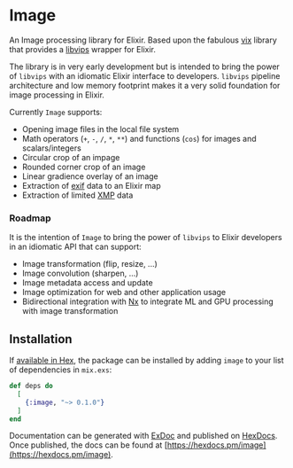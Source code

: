 # Image

An Image processing library for Elixir. Based upon the fabulous [vix](https://hex.pm/packages/vix) library that provides a [libvips](https://www.libvips.org) wrapper for Elixir.

The library is in very early development but is intended to bring the power of `libvips` with an idiomatic Elixir interface to developers. `libvips` pipeline architecture and low memory footprint makes it a very solid foundation for image processing in Elixir.

Currently `Image` supports:

* Opening image files in the local file system
* Math operators (`+`, `-`, `/`, `*`, `**`) and functions (`cos`) for images and scalars/integers
* Circular crop of an impage
* Rounded corner crop of an image
* Linear gradience overlay of an image
* Extraction of [exif](https://en.wikipedia.org/wiki/Exif) data to an Elixir map
* Extraction of limited [XMP](https://www.adobe.com/products/xmp.html) data

### Roadmap

It is the intention of `Image` to bring the power of `libvips` to Elixir developers in an idiomatic API that can support:

* Image transformation (flip, resize, ...)
* Image convolution (sharpen, ...)
* Image metadata access and update
* Image optimization for web and other application usage
* Bidirectional integration with [Nx](https://hex.pm/packages/nx) to integrate ML and GPU processing with image transformation

## Installation

If [available in Hex](https://hex.pm/docs/publish), the package can be installed
by adding `image` to your list of dependencies in `mix.exs`:

```elixir
def deps do
  [
    {:image, "~> 0.1.0"}
  ]
end
```

Documentation can be generated with [ExDoc](https://github.com/elixir-lang/ex_doc)
and published on [HexDocs](https://hexdocs.pm). Once published, the docs can
be found at [https://hexdocs.pm/image](https://hexdocs.pm/image).

